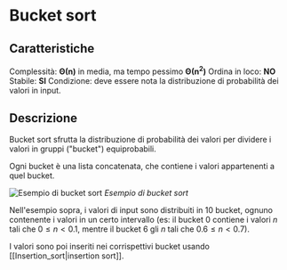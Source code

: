 # Bucket sort
## Caratteristiche
Complessità: $\boldsymbol{\Theta(n)}$ in media, ma tempo pessimo $\boldsymbol{\Theta(n^2)}$
Ordina in loco: **NO**
Stabile: **SI**
Condizione: deve essere nota la distribuzione di probabilità dei valori in input.

## Descrizione
Bucket sort sfrutta la distribuzione di probabilità dei valori per dividere i valori in gruppi ("bucket") equiprobabili.

Ogni bucket è una lista concatenata, che contiene i valori appartenenti a quel bucket.

![Esempio di bucket sort](http://www.geeksforgeeks.org/wp-content/uploads/BucketSort.png)
*Esempio di bucket sort*

Nell'esempio sopra, i valori di input sono distribuiti in 10 bucket, ognuno contenente i valori in un certo intervallo (es: il bucket 0 contiene i valori $n$ tali che $0 \le n \lt 0.1$, mentre il bucket 6 gli $n$ tali che $0.6 \le n \lt 0.7$).

I valori sono poi inseriti nei corrispettivi bucket usando [[Insertion_sort|insertion sort]].